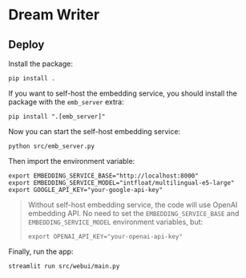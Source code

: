 # Dream Writer

## Deploy

Install the package:

```
pip install .
```

If you want to self-host the embedding service, you should install the package with the `emb_server` extra:

```
pip install ".[emb_server]"
```

Now you can start the self-host embedding service:

```
python src/emb_server.py
```

Then import the environment variable:

```
export EMBEDDING_SERVICE_BASE="http://localhost:8000"
export EMBEDDING_SERVICE_MODEL="intfloat/multilingual-e5-large"
export GOOGLE_API_KEY="your-google-api-key"
```

> Without self-host embedding service, the code will use OpenAI embedding API. No need to set the `EMBEDDING_SERVICE_BASE` and `EMBEDDING_SERVICE_MODEL` environment variables, but:
>
> ```
> export OPENAI_API_KEY="your-openai-api-key"
> ```

Finally, run the app:

```
streamlit run src/webui/main.py
```
